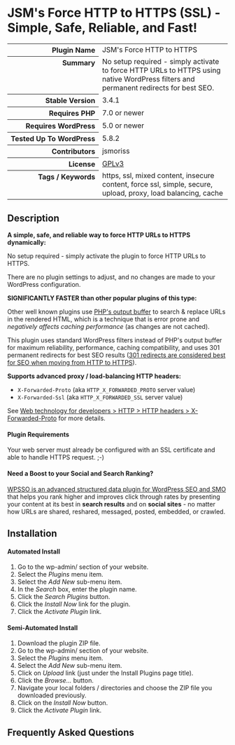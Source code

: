 <h1>JSM&#039;s Force HTTP to HTTPS (SSL) - Simple, Safe, Reliable, and Fast!</h1>

<table>
<tr><th align="right" valign="top" nowrap>Plugin Name</th><td>JSM&#039;s Force HTTP to HTTPS</td></tr>
<tr><th align="right" valign="top" nowrap>Summary</th><td>No setup required - simply activate to force HTTP URLs to HTTPS using native WordPress filters and permanent redirects for best SEO.</td></tr>
<tr><th align="right" valign="top" nowrap>Stable Version</th><td>3.4.1</td></tr>
<tr><th align="right" valign="top" nowrap>Requires PHP</th><td>7.0 or newer</td></tr>
<tr><th align="right" valign="top" nowrap>Requires WordPress</th><td>5.0 or newer</td></tr>
<tr><th align="right" valign="top" nowrap>Tested Up To WordPress</th><td>5.8.2</td></tr>
<tr><th align="right" valign="top" nowrap>Contributors</th><td>jsmoriss</td></tr>
<tr><th align="right" valign="top" nowrap>License</th><td><a href="https://www.gnu.org/licenses/gpl.txt">GPLv3</a></td></tr>
<tr><th align="right" valign="top" nowrap>Tags / Keywords</th><td>https, ssl, mixed content, insecure content, force ssl, simple, secure, upload, proxy, load balancing, cache</td></tr>
</table>

<h2>Description</h2>

<p><strong>A simple, safe, and reliable way to force HTTP URLs to HTTPS dynamically:</strong></p>

<p>No setup required - simply activate the plugin to force HTTP URLs to HTTPS.</p>

<p>There are no plugin settings to adjust, and no changes are made to your WordPress configuration.</p>

<p><strong>SIGNIFICANTLY FASTER than other popular plugins of this type:</strong></p>

<p>Other well known plugins use <a href="https://secure.php.net/manual/en/function.ob-start.php">PHP's output buffer</a> to search &amp; replace URLs in the rendered HTML, which is a technique that is error prone and <em>negatively affects caching performance</em> (as changes are not cached).</p>

<p>This plugin uses standard WordPress filters instead of PHP's output buffer for maximum reliability, performance, caching compatibility, and uses 301 permanent redirects for best SEO results (<a href="https://en.wikipedia.org/wiki/HTTP_301">301 redirects are considered best for SEO when moving from HTTP to HTTPS</a>).</p>

<p><strong>Supports advanced proxy / load-balancing HTTP headers:</strong></p>

<ul>
<li><code>X-Forwarded-Proto</code> (aka <code>HTTP_X_FORWARDED_PROTO</code> server value)</li>
<li><code>X-Forwarded-Ssl</code> (aka <code>HTTP_X_FORWARDED_SSL</code> server value)</li>
</ul>

<p>See <a href="https://developer.mozilla.org/en-US/docs/Web/HTTP/Headers/X-Forwarded-Proto">Web technology for developers &gt; HTTP &gt; HTTP headers &gt; X-Forwarded-Proto</a> for more details.</p>

<h4>Plugin Requirements</h4>

<p>Your web server must already be configured with an SSL certificate and able to handle HTTPS request. ;-)</p>

<h4>Need a Boost to your Social and Search Ranking?</h4>

<p><a href="https://wordpress.org/plugins/wpsso/">WPSSO is an advanced structured data plugin for WordPress SEO and SMO</a> that helps you rank higher and improves click through rates by presenting your content at its best in <strong>search results</strong> and on <strong>social sites</strong> - no matter how URLs are shared, reshared, messaged, posted, embedded, or crawled.</p>


<h2>Installation</h2>

<h4>Automated Install</h4>

<ol>
<li>Go to the wp-admin/ section of your website.</li>
<li>Select the <em>Plugins</em> menu item.</li>
<li>Select the <em>Add New</em> sub-menu item.</li>
<li>In the <em>Search</em> box, enter the plugin name.</li>
<li>Click the <em>Search Plugins</em> button.</li>
<li>Click the <em>Install Now</em> link for the plugin.</li>
<li>Click the <em>Activate Plugin</em> link.</li>
</ol>

<h4>Semi-Automated Install</h4>

<ol>
<li>Download the plugin ZIP file.</li>
<li>Go to the wp-admin/ section of your website.</li>
<li>Select the <em>Plugins</em> menu item.</li>
<li>Select the <em>Add New</em> sub-menu item.</li>
<li>Click on <em>Upload</em> link (just under the Install Plugins page title).</li>
<li>Click the <em>Browse...</em> button.</li>
<li>Navigate your local folders / directories and choose the ZIP file you downloaded previously.</li>
<li>Click on the <em>Install Now</em> button.</li>
<li>Click the <em>Activate Plugin</em> link.</li>
</ol>


<h2>Frequently Asked Questions</h2>




